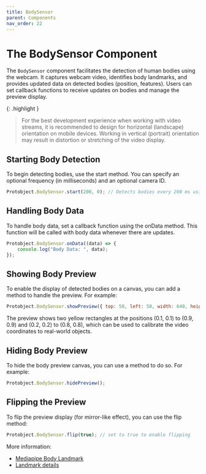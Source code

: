 ```yaml
---
title: BodySensor 
parent: Components
nav_order: 22
---
```


# The BodySensor Component

The `BodySensor` component facilitates the detection of human bodies using the webcam. It captures webcam video, identifies body landmarks, and provides updated data on detected bodies (position, features). Users can set callback functions to receive updates on bodies and manage the preview display.

{: .highlight }
> For the best development experience when working with video streams, it is recommended to design for horizontal (landscape) orientation on mobile devices. Working in vertical (portrait) orientation may result in distortion or stretching of the video display.


## Starting Body Detection
To begin detecting bodies, use the start method. You can specify an optional frequency (in milliseconds) and an optional camera ID.

```javascript
Protobject.BodySensor.start(200, 0); // Detects bodies every 200 ms using camera ID 0

```

## Handling Body Data
To handle body data, set a callback function using the onData method. This function will be called with body data whenever there are updates.

```javascript
Protobject.BodySensor.onData((data) => {
    console.log("Body Data: ", data);
});
```


## Showing Body Preview
To enable the display of detected bodies on a canvas, you can add a method to handle the preview. For example:

```javascript
Protobject.BodySensor.showPreview({ top: 50, left: 50, width: 640, height: 480 });

```
The preview shows two yellow rectangles at the positions (0.1, 0.1) to (0.9, 0.9) and (0.2, 0.2) to (0.8, 0.8), which can be used to calibrate the video coordinates to real-world objects.

## Hiding Body Preview
To hide the body preview canvas, you can use a method to do so. For example:

```javascript
Protobject.BodySensor.hidePreview();

```

## Flipping the Preview
To flip the preview display (for mirror-like effect), you can use the flip method:

```javascript
Protobject.BodySensor.flip(true); // set to true to enable flipping

```

More information:

- [Mediapipe Body Landmark](https://ai.google.dev/edge/mediapipe/solutions/vision/pose_landmarker/web_js)
- [Landmark details](https://ai.google.dev/static/mediapipe/images/solutions/pose_landmarks_index.png)
